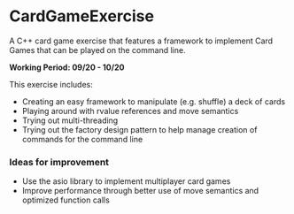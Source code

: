 # CardGameExercise
A C++ card game exercise that features a framework to implement Card Games that can be played on the command line.

**Working Period: 09/20 - 10/20**

This exercise includes:
 - Creating an easy framework to manipulate (e.g. shuffle) a deck of cards
 - Playing around with rvalue references and move semantics
 - Trying out multi-threading
 - Trying out the factory design pattern to help manage creation of commands for the command line

### Ideas for improvement
 - Use the asio library to implement multiplayer card games
 - Improve performance through better use of move semantics and optimized function calls
